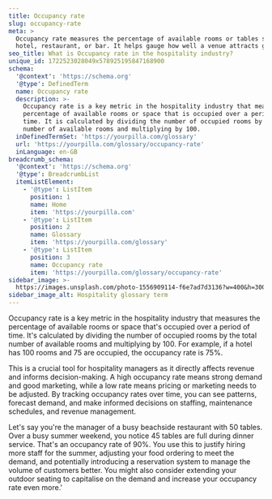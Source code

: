 ```yaml
---
title: Occupancy rate
slug: occupancy-rate
meta: >
  Occupancy rate measures the percentage of available rooms or tables sold in a
  hotel, restaurant, or bar. It helps gauge how well a venue attracts guests.
seo_title: What is Occupancy rate in the hospitality industry?
unique_id: 1722523028049x578925195847168900
schema:
  '@context': 'https://schema.org'
  '@type': DefinedTerm
  name: Occupancy rate
  description: >-
    Occupancy rate is a key metric in the hospitality industry that measures the
    percentage of available rooms or space that is occupied over a period of
    time. It is calculated by dividing the number of occupied rooms by the total
    number of available rooms and multiplying by 100.
  inDefinedTermSet: 'https://yourpilla.com/glossary'
  url: 'https://yourpilla.com/glossary/occupancy-rate'
  inLanguage: en-GB
breadcrumb_schema:
  '@context': 'https://schema.org'
  '@type': BreadcrumbList
  itemListElement:
    - '@type': ListItem
      position: 1
      name: Home
      item: 'https://yourpilla.com'
    - '@type': ListItem
      position: 2
      name: Glossary
      item: 'https://yourpilla.com/glossary'
    - '@type': ListItem
      position: 3
      name: Occupancy rate
      item: 'https://yourpilla.com/glossary/occupancy-rate'
sidebar_image: >-
  https://images.unsplash.com/photo-1556909114-f6e7ad7d3136?w=400&h=300&fit=crop&auto=format
sidebar_image_alt: Hospitality glossary term
---
```

Occupancy rate is a key metric in the hospitality industry that measures the percentage of available rooms or space that's occupied over a period of time. It's calculated by dividing the number of occupied rooms by the total number of available rooms and multiplying by 100. For example, if a hotel has 100 rooms and 75 are occupied, the occupancy rate is 75%.

This is a crucial tool for hospitality managers as it directly affects revenue and informs decision-making. A high occupancy rate means strong demand and good marketing, while a low rate means pricing or marketing needs to be adjusted. By tracking occupancy rates over time, you can see patterns, forecast demand, and make informed decisions on staffing, maintenance schedules, and revenue management.

Let's say you're the manager of a busy beachside restaurant with 50 tables. Over a busy summer weekend, you notice 45 tables are full during dinner service. That's an occupancy rate of 90%. You use this to justify hiring more staff for the summer, adjusting your food ordering to meet the demand, and potentially introducing a reservation system to manage the volume of customers better. You might also consider extending your outdoor seating to capitalise on the demand and increase your occupancy rate even more.'
